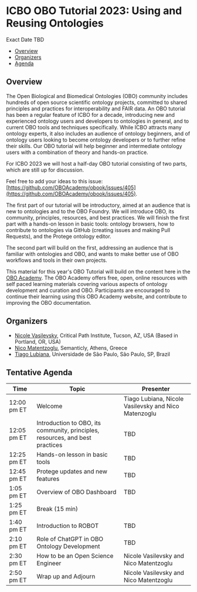 # ICBO OBO Tutorial 2023: Using and Reusing Ontologies

Exact Date TBD

- [Overview](#overview)
- [Organizers](#organizers)
- [Agenda](#agenda)

<a name="overview"></a>

## Overview

The Open Biological and Biomedical Ontologies (OBO) community includes hundreds of open source scientific ontology projects, 
committed to shared principles and practices for interoperability and FAIR data. An OBO tutorial has been a regular feature of ICBO for a decade, introducing new and experienced ontology users and developers to ontologies in general, and to current OBO tools and techniques specifically. While ICBO attracts many ontology experts, it also includes an audience of ontology beginners, and of ontology users looking to become ontology developers or to further refine their skills. Our OBO tutorial will help beginner and intermediate ontology users with a combination of theory and hands-on practice.

For ICBO 2023 we will host a half-day OBO tutorial consisting of two parts, which are still up for discussion.

Feel free to add your ideas to this issue: [https://github.com/OBOAcademy/obook/issues/405](https://github.com/OBOAcademy/obook/issues/405).

The first part of our tutorial will be introductory, aimed at an audience that is new to ontologies and to the OBO Foundry. 
We will introduce OBO, its community, principles, resources, and best practices. 
We will finish the first part with a hands-on lesson in basic tools: ontology browsers, how to contribute to ontologies via 
GitHub (creating issues and making Pull Requests), and the Protege ontology editor.

The second part will build on the first, addressing an audience that is familiar with ontologies and OBO, and wants to make better use of 
OBO workflows and tools in their own projects. 

This material for this year's OBO Tutorial will build on the content here in the [OBO Academy](https://oboacademy.github.io/obook/). 
The OBO Academy offers free, open, online resources with self paced learning materials covering various aspects of ontology development and 
curation and OBO. Participants are encouraged to continue their learning using this OBO Academy website, and contribute to improving the 
OBO documentation.

<a name="organizers"></a>

## Organizers

- [Nicole Vasilevsky](https://orcid.org/0000-0001-5208-3432), Critical Path Institute, Tucson, AZ, USA (Based in Portland, OR, USA)
- [Nico Matentzoglu](https://orcid.org/0000-0002-7356-1779), Semanticly, Athens, Greece
- [Tiago Lubiana](https://orcid.org/0000-0003-2473-2313), Universidade de São Paulo, São Paulo, SP, Brazil

<a name="agenda"></a>

## Tentative Agenda

| Time | Topic | Presenter |
| ----------- | ---- | ---- |
| 12:00 pm ET  | Welcome | Tiago Lubiana, Nicole Vasilevsky and Nico Matenzoglu |
| 12:05 pm ET | Introduction to OBO, its community, principles, resources, and best practices | TBD |
| 12:25 pm ET | Hands-on lesson in basic tools | TBD |
| 12:45 pm ET | Protege updates and new features | TBD |
| 1:05 pm ET | Overview of OBO Dashboard | TBD |
| 1:25 pm ET | Break (15 min) | | 
| 1:40 pm ET | Introduction to ROBOT | TBD |
| 2:10 pm ET | Role of ChatGPT in OBO Ontology Development  | TBD |
| 2:30 pm ET | How to be an Open Science Engineer | Nicole Vasilevsky and Nico Matentzoglu |
| 2:50 pm ET | Wrap up and Adjourn | Nicole Vasilevsky and Nico Matentzoglu |

